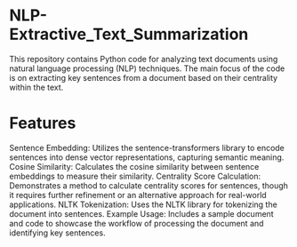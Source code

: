 # NLP- Extractive_Text_Summarization
This repository contains Python code for analyzing text documents using natural language processing (NLP) techniques. The main focus of the code is on extracting key sentences from a document based on their centrality within the text.

# Features
Sentence Embedding: Utilizes the sentence-transformers library to encode sentences into dense vector representations, capturing semantic meaning.
Cosine Similarity: Calculates the cosine similarity between sentence embeddings to measure their similarity.
Centrality Score Calculation: Demonstrates a method to calculate centrality scores for sentences, though it requires further refinement or an alternative approach for real-world applications.
NLTK Tokenization: Uses the NLTK library for tokenizing the document into sentences.
Example Usage: Includes a sample document and code to showcase the workflow of processing the document and identifying key sentences.
